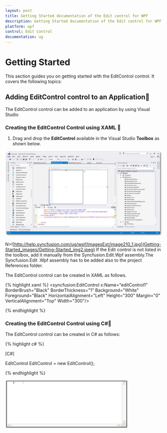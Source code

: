 ```yaml
---
layout: post
title: Getting Started documentation of the Edit control for WPF
description: Getting Started documentation of the Edit control for WPF
platform: wpf
control: Edit Control
documentation: ug
---
```


# Getting Started

This section guides you on getting started with the EditControl control. It covers the following topics:

##  Adding EditControl control to an Application

The EditControl  control can be added to an application by using Visual Studio 

### Creating the EditControl Control using XAML 

1. Drag and drop the **EditControl** available in the Visual Studio **Toolbox** as shown below. 

![](Getting-Started_images/Getting-Started_img1.jpeg)




N>![http://help.syncfusion.com/ug/wpf/ImagesExt/image210_1.jpg](Getting-Started_images/Getting-Started_img2.jpeg)
If the Edit control is not listed in the toolbox, add it manually from the Syncfusion.Edit.Wpf assembly.The Syncfusion.Edit .Wpf assembly has to be added also to the project References folder.

The EditControl control can be created in XAML as follows.

{% highlight xaml %}
<syncfusion:EditControl x:Name="editControl1" BorderBrush="Black" BorderThickness="1" Background="White" Foreground="Black" HorizontalAlignment="Left" Height="300" Margin="0" VerticalAlignment="Top" Width="300"/>



{% endhighlight %}


### Creating the EditControl Control using C#

The EditControl control can be created in C# as follows:



{% highlight c# %}

[C#]

EditControl EditControl = new EditControl();

{% endhighlight %}



![](Getting-Started_images/Getting-Started_img3.jpeg)




